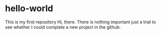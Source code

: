 # hello-world
This is my first repository
Hi, there.
There is nothing important just a trial to see whether I could complete a new project in the github.
